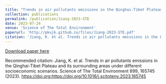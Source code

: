```yaml
---
title: "Trends in air pollutants emissions in the Qinghai-Tibet Plateau and its surrounding areas under different socioeconomic scenarios"
collection: publications
permalink: /publication/Jiang-2023-STE
date: 2023-07-24
venue: 'Science of The Total Environment'
paperurl: 'http://pkujk.github.io/files/Jiang-2023-STE.pdf'
citation: 'Jiang, K. et al. Trends in air pollutants emissions in the Qinghai-Tibet Plateau and its surrounding areas under different socioeconomic scenarios. Science of The Total Environment 899, 165745 (2023). https://doi.org:https://doi.org/10.1016/j.scitotenv.2023.165745'
---
```


[Download paper here](http://pkujk.github.io/files/Jiang-2023-STE.pdf)

Recommended citation: Jiang, K. et al. Trends in air pollutants emissions in the Qinghai-Tibet Plateau and its surrounding areas under different socioeconomic scenarios. Science of The Total Environment 899, 165745 (2023). https://doi.org:https://doi.org/10.1016/j.scitotenv.2023.165745

